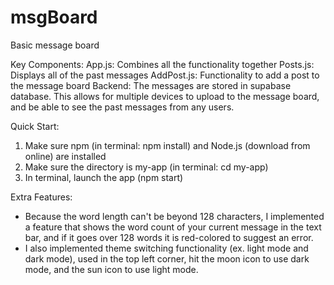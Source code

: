 # msgBoard
Basic message board


Key Components:
App.js: Combines all the functionality together
Posts.js: Displays all of the past messages
AddPost.js: Functionality to add a post to the message board
Backend: The messages are stored in supabase database. This allows for multiple devices
to upload to the message board, and be able to see the past messages from any users.

Quick Start:
1. Make sure npm (in terminal: npm install) and Node.js (download from online) are installed
2. Make sure the directory is my-app (in terminal: cd my-app)
3. In terminal, launch the app (npm start)



Extra Features:
- Because the word length can't be beyond 128 characters, I implemented a feature 
that shows the word count of your current message in the text bar, and if it goes
over 128 words it is red-colored to suggest an error.
- I also implemented theme switching functionality (ex. light mode and dark mode), 
used in the top left corner, hit the moon icon to use dark mode, and the sun icon
to use light mode.
